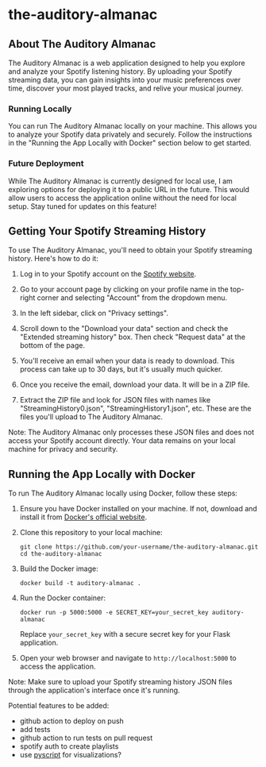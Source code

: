 # the-auditory-almanac

## About The Auditory Almanac

The Auditory Almanac is a web application designed to help you explore and analyze your Spotify listening history. By uploading your Spotify streaming data, you can gain insights into your music preferences over time, discover your most played tracks, and relive your musical journey.

### Running Locally

You can run The Auditory Almanac locally on your machine. This allows you to analyze your Spotify data privately and securely. Follow the instructions in the "Running the App Locally with Docker" section below to get started.

### Future Deployment

While The Auditory Almanac is currently designed for local use, I am exploring options for deploying it to a public URL in the future. This would allow users to access the application online without the need for local setup. Stay tuned for updates on this feature!

## Getting Your Spotify Streaming History

To use The Auditory Almanac, you'll need to obtain your Spotify streaming history. Here's how to do it:

1. Log in to your Spotify account on the [Spotify website](https://www.spotify.com/).

2. Go to your account page by clicking on your profile name in the top-right corner and selecting "Account" from the dropdown menu.

3. In the left sidebar, click on "Privacy settings".

4. Scroll down to the "Download your data" section and check the "Extended streaming history" box. Then check "Request data" at the bottom of the page.

5. You'll receive an email when your data is ready to download. This process can take up to 30 days, but it's usually much quicker.

6. Once you receive the email, download your data. It will be in a ZIP file.

7. Extract the ZIP file and look for JSON files with names like "StreamingHistory0.json", "StreamingHistory1.json", etc. These are the files you'll upload to The Auditory Almanac.

Note: The Auditory Almanac only processes these JSON files and does not access your Spotify account directly. Your data remains on your local machine for privacy and security.

## Running the App Locally with Docker

To run The Auditory Almanac locally using Docker, follow these steps:

1. Ensure you have Docker installed on your machine. If not, download and install it from [Docker's official website](https://www.docker.com/get-started).

2. Clone this repository to your local machine:
   ```
   git clone https://github.com/your-username/the-auditory-almanac.git
   cd the-auditory-almanac
   ```

3. Build the Docker image:
   ```
   docker build -t auditory-almanac .
   ```

4. Run the Docker container:
   ```
   docker run -p 5000:5000 -e SECRET_KEY=your_secret_key auditory-almanac
   ```
   Replace `your_secret_key` with a secure secret key for your Flask application.

5. Open your web browser and navigate to `http://localhost:5000` to access the application.

Note: Make sure to upload your Spotify streaming history JSON files through the application's interface once it's running.


Potential features to be added:
 - github action to deploy on push
 - add tests
 - github action to run tests on pull request
 - spotify auth to create playlists
 - use [pyscript](https://github.com/pyscript/pyscript) for visualizations?
